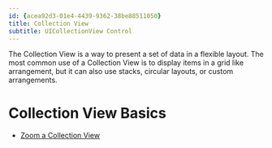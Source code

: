 ```yaml
---
id: {acea92d3-01e4-4439-9362-38be88511050}  
title: Collection View  
subtitle: UICollectionView Control  
---
```


The Collection View is a way to present a set of data in a flexible layout.  The
	most common use of a Collection View is to display items in a grid like arrangement,
	but it can also use stacks, circular layouts, or custom arrangements.

 <a name="Collection_View_Basics" class="injected"></a>


# Collection View Basics

-   [Zoom a Collection View](/recipes/ios/content_controls/collection_view/collection_view_zoom)